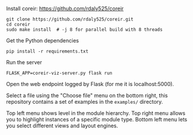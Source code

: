 Install coreir: https://github.com/rdaly525/coreir
```
git clone https://github.com/rdaly525/coreir.git
cd coreir
sudo make install  # -j 8 for parallel build with 8 threads
```

Get the Python dependencies
```
pip install -r requirements.txt
```

Run the server
```
FLASK_APP=coreir-viz-server.py flask run
```

Open the web endpoint logged by Flask (for me it is localhost:5000).

Select a file using the "Choose file" menu on the bottom right, this repository
contains a set of examples in the `examples/` directory.

Top left menu shows level in the module hierarchy. Top right menu allows you to
highlight instances of a specific module type. Bottom left menu lets you select
different views and layout engines.
